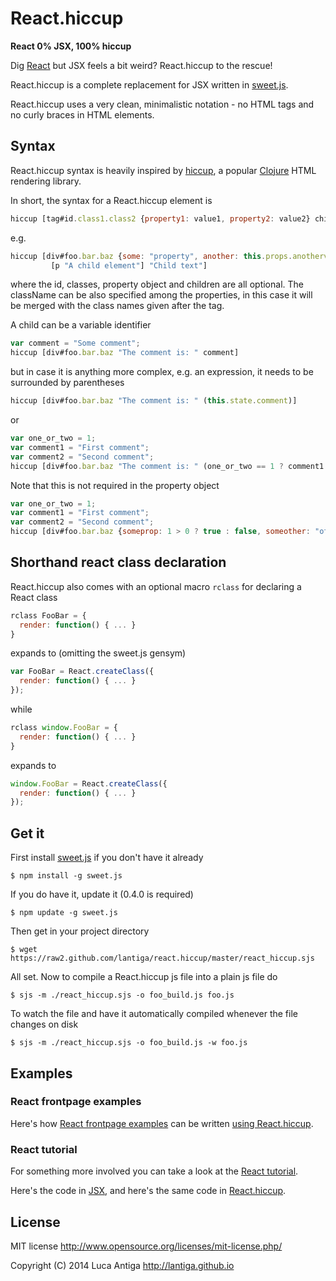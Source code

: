 
# React.hiccup

**React 0% JSX, 100% hiccup**

Dig [React](http://facebook.github.io/react/) but JSX feels a bit weird? React.hiccup to the rescue!

React.hiccup is a complete replacement for JSX written in [sweet.js](http://sweetjs.org).

React.hiccup uses a very clean, minimalistic notation - no HTML tags and no curly braces in HTML elements.


## Syntax

React.hiccup syntax is heavily inspired by [hiccup](https://github.com/weavejester/hiccup), a popular [Clojure](http://clojure.org) HTML rendering library.

In short, the syntax for a React.hiccup element is

```js
hiccup [tag#id.class1.class2 {property1: value1, property2: value2} child1 child2 ...]
```

e.g.

```js
hiccup [div#foo.bar.baz {some: "property", another: this.props.anothervalue} 
         [p "A child element"] "Child text"]
```

where the id, classes, property object and children are all optional. The className can be also specified 
among the properties, in this case it will be merged with the class names given after the tag.

A child can be a variable identifier

```js
var comment = "Some comment";
hiccup [div#foo.bar.baz "The comment is: " comment]
```

but in case it is anything more complex, e.g. an expression, it needs to be surrounded by parentheses

```js
hiccup [div#foo.bar.baz "The comment is: " (this.state.comment)]
```

or

```js
var one_or_two = 1;
var comment1 = "First comment";
var comment2 = "Second comment";
hiccup [div#foo.bar.baz "The comment is: " (one_or_two == 1 ? comment1 : comment2 )]
```

Note that this is not required in the property object

```js
var one_or_two = 1;
var comment1 = "First comment";
var comment2 = "Second comment";
hiccup [div#foo.bar.baz {someprop: 1 > 0 ? true : false, someother: "other" + "prop" } "A child"]
```


## Shorthand react class declaration

React.hiccup also comes with an optional macro `rclass` for declaring a React class

```js
rclass FooBar = {
  render: function() { ... }
}
```

expands to (omitting the sweet.js gensym)

```js
var FooBar = React.createClass({
  render: function() { ... }
});
```

while 

```js
rclass window.FooBar = {
  render: function() { ... }
}
```

expands to

```js
window.FooBar = React.createClass({
  render: function() { ... }
});
```


## Get it

First install [sweet.js](http://sweetjs.org) if you don't have it already

    $ npm install -g sweet.js

If you do have it, update it (0.4.0 is required)

    $ npm update -g sweet.js

Then get in your project directory

    $ wget https://raw2.github.com/lantiga/react.hiccup/master/react_hiccup.sjs

All set. Now to compile a React.hiccup js file into a plain js file do

    $ sjs -m ./react_hiccup.sjs -o foo_build.js foo.js

To watch the file and have it automatically compiled whenever the file changes on disk

    $ sjs -m ./react_hiccup.sjs -o foo_build.js -w foo.js


## Examples

### React frontpage examples

Here's how [React frontpage examples](http://facebook.github.io/react/) can be 
written [using React.hiccup](https://github.com/lantiga/react.hiccup/blob/master/examples.md).

### React tutorial

For something more involved you can take a look at the [React tutorial](http://facebook.github.io/react/docs/tutorial.html).

Here's the code in [JSX](https://github.com/lantiga/react.hiccup/blob/master/react_tutorial/tutorial.jsx), and
here's the same code in [React.hiccup](https://github.com/lantiga/react.hiccup/blob/master/react_tutorial/tutorial.sjs).


## License

MIT license http://www.opensource.org/licenses/mit-license.php/

Copyright (C) 2014 Luca Antiga http://lantiga.github.io
 
